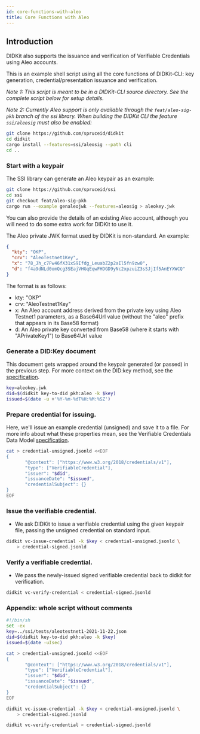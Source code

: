 ```yaml
---
id: core-functions-with-aleo
title: Core Functions with Aleo
---
```


## Introduction

DIDKit also supports the issuance and verification of Verifiable Credentials using Aleo accounts.

This is an example shell script using all the core functions of DIDKit-CLI: key
generation, credential/presentation issuance and verification.

_Note 1: This script is meant to be in a DIDKit-CLI source directory. See the
complete script below for setup details._

_Note 2: Currently Aleo support is only available through the
`feat/aleo-sig-pkh` branch of the ssi library. When building the DIDKit CLI the feature `ssi/aleosig` must also be enabled:_

```bash
git clone https://github.com/spruceid/didkit
cd didkit
cargo install --features=ssi/aleosig --path cli
cd .. 
```

### Start with a keypair

The SSI library can generate an Aleo keypair as an example:

```bash
git clone https://github.com/spruceid/ssi
cd ssi
git checkout feat/aleo-sig-pkh
cargo run --example genaleojwk --features=aleosig > aleokey.jwk
```

You can also provide the details of an existing Aleo account, although you will
need to do some extra work for DIDKit to use it.

The Aleo private JWK format used by DIDKit is non-standard. An example:

```json
{
  "kty": "OKP",
  "crv": "AleoTestnet1Key",
  "x": "78_Jh_c7Fw46fX31xS9Ifdg_LeuabZ2p2aIl5fn9zw0",
  "d": "f4a9dNLd0omQcg3SEajVHGqEqwFHDGD9yNc2xpzuiZ3sSJjIf5AnEYXWCQ"
}
```

The format is as follows:

- kty: "OKP"
- crv: "AleoTestnet1Key"
- x: An Aleo account address derived from the private key using Aleo Testnet1
  parameters, as a Base64Url value (without the "aleo" prefix that appears in its
  Base58 format)
- d: An Aleo private key converted from Base58 (where it starts with
  "APrivateKey1") to Base64Url value

### Generate a DID:Key document

This document gets wrapped around the keypair generated (or passed) in the
previous step. For more context on the DID:key method, see the
[specification](https://w3c-ccg.github.io/did-method-key/).

```bash
key=aleokey.jwk
did=$(didkit key-to-did pkh:aleo -k $key)
issued=$(date -u +'%Y-%m-%dT%H:%M:%SZ')
```

### Prepare credential for issuing.

Here, we'll issue an example credential (unsigned) and save it to a file. For
more info about what these properties mean, see the Verifiable Credentials Data
Model [specification](https://www.w3.org/TR/vc-data-model/).

```bash
cat > credential-unsigned.jsonld <<EOF 
{
       "@context": ["https://www.w3.org/2018/credentials/v1"],
       "type": ["VerifiableCredential"],
       "issuer": "$did",
       "issuanceDate": "$issued",
       "credentialSubject": {}
}
EOF
```

### Issue the verifiable credential.

- We ask DIDKit to issue a verifiable credential using the given keypair file,
  passing the unsigned credential on standard input.

```bash
didkit vc-issue-credential -k $key < credential-unsigned.jsonld \
    > credential-signed.jsonld
```

### Verify a verifiable credential.

- We pass the newly-issued signed verifiable credential back to didkit for
  verification.

```bash
didkit vc-verify-credential < credential-signed.jsonld
```

### Appendix: whole script without comments

```bash
#!/bin/sh
set -ex
key=../ssi/tests/aleotestnet1-2021-11-22.json
did=$(didkit key-to-did pkh:aleo -k $key)
issued=$(date -uIsec)

cat > credential-unsigned.jsonld <<EOF 
{
       "@context": ["https://www.w3.org/2018/credentials/v1"],
       "type": ["VerifiableCredential"],
       "issuer": "$did",
       "issuanceDate": "$issued",
       "credentialSubject": {}
}
EOF

didkit vc-issue-credential -k $key < credential-unsigned.jsonld \
    > credential-signed.jsonld

didkit vc-verify-credential < credential-signed.jsonld
```
